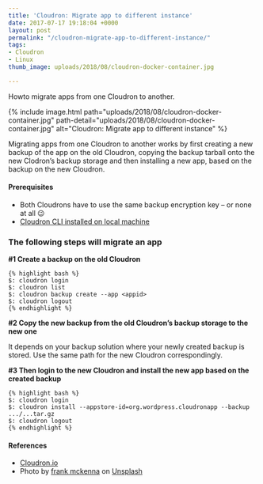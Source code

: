 ```yaml
---
title: 'Cloudron: Migrate app to different instance'
date: 2017-07-17 19:18:04 +0000
layout: post
permalink: "/cloudron-migrate-app-to-different-instance/"
tags:
- Cloudron
- Linux
thumb_image: uploads/2018/08/cloudron-docker-container.jpg

---
```

<p>Howto migrate apps from one Cloudron to another.</p> {% include image.html path="uploads/2018/08/cloudron-docker-container.jpg" path-detail="uploads/2018/08/cloudron-docker-container.jpg" alt="Cloudron: Migrate app to different instance" %}

Migrating apps from one Cloudron to another works by first creating a new backup of the app on the old Cloudron, copying the backup tarball onto the new Clodron’s backup storage and then installing a new app, based on the backup on the new Cloudron.

#### Prerequisites

* Both Cloudrons have to use the same backup encryption key – or none at all 😉
* [Cloudron CLI installed on local machine](https://git.cloudron.io/cloudron/cloudron-cli/)

### The following steps will migrate an app

**#1 Create a backup on the old Cloudron**

    {% highlight bash %}
    $: cloudron login
    $: cloudron list
    $: cloudron backup create --app <appid>
    $: cloudron logout
    {% endhighlight %}

**#2 Copy the new backup from the old Cloudron’s backup storage to the new one**

It depends on your backup solution where your newly created backup is stored. Use the same path for the new Cloudron correspondingly.

**#3 Then login to the new Cloudron and install the new app based on the created backup**

    {% highlight bash %}
    $: cloudron login
    $: cloudron install --appstore-id=org.wordpress.cloudronapp --backup .../...tar.gz
    $: cloudron logout
    {% endhighlight %}

#### References

* [Cloudron.io](https://git.cloudron.io/cloudron/box/commit/04d6f94108cbb9b17bb831912c0c47881a177d98)
* Photo by [frank mckenna](https://unsplash.com/photos/tjX_sniNzgQ?utm_source=unsplash&utm_medium=referral&utm_content=creditCopyText) on [Unsplash](https://unsplash.com/search/photos/container?utm_source=unsplash&utm_medium=referral&utm_content=creditCopyText)